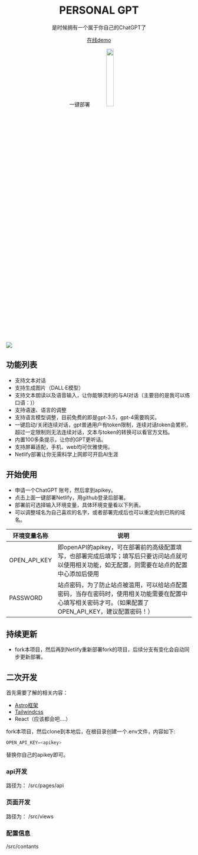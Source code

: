 
<div align='center'>
<h1>PERSONAL GPT</h1>
是时候拥有一个属于你自己的ChatGPT了

[在线demo](https://quguoliang.netlify.app/)

一键部署  [<img src="https://p3-juejin.byteimg.com/tos-cn-i-k3u1fbpfcp/e9fba3431bb64421b47489b271d1db2d~tplv-k3u1fbpfcp-zoom-1.image" alt="" width="20%">](https://app.netlify.com/start/repos/quguoliang%2Fpersonal-gpt)

</div>

![](https://p9-juejin.byteimg.com/tos-cn-i-k3u1fbpfcp/32f542b345dd4e738a8ab4151496287e~tplv-k3u1fbpfcp-watermark.image?)

## 功能列表

*   支持文本对话
*   支持生成图片（DALL·E模型）
*   支持文本朗读以及语音输入，让你能够流利的与AI对话（主要目的是我可以练口语：)）
*   支持语速、语言的调整
*   支持语言模型调整，目前免费的即是gpt-3.5，gpt-4需要购买。
*   一键启动/关闭连续对话，gpt普通用户有token限制，连续对话token会累积，超过一定限制则无法连续对话，文本与token的转换可以看官方文档。
*   内置100多条提示，让你的GPT更听话。
*   支持屏幕适配，手机、web均可优雅使用。
*   Netlify部署让你无需科学上网即可开启AI生涯

## 开始使用

*   申请一个ChatGPT 账号，然后拿到apikey。
*   点击上面一键部署Netlify，用github登录后部署。
*   部署前可选择输入环境变量，具体环境变量看以下列表。
*   可以调整域名为自己喜欢的名字，或者部署完成后也可以重定向到已购的域名。

| 环境变量名称         | 说明                                                                                  |
| -------------- | ----------------------------------------------------------------------------------- |
| OPEN\_API\_KEY | 即openAPI的apikey，可在部署前的高级配置填写，也部署完成后填写；填写后只要访问站点就可以使用相关功能，如无配置，则需要在站点的配置中心添加后使用      |
| PASSWORD       | 站点密码，为了防止站点被滥用，可以给站点配置密码，当存在密码时，使用相关功能需要在配置中心填写相关密码才可。（如果配置了OPEN\_API\_KEY，建议配置密码！） |

## 持续更新

*   fork本项目，然后再到Netlify重新部署fork的项目，后续分支有变化会自动同步更新部署。

## 二次开发

首先需要了解的相关内容：

*   [ Astro框架](https://astro.build/)
*   [Tailwindcss](https://www.tailwindcss.cn/)
*   React（应该都会吧....）

fork本项目，然后clone到本地后，在根目录创建一个.env文件，内容如下:

```js
OPEN_API_KEY=<apikey>
```

替换你自己的apikey即可。

### api开发

路径为：
/src/pages/api

### 页面开发

路径为：
/src/views

### 配置信息

/src/contants
